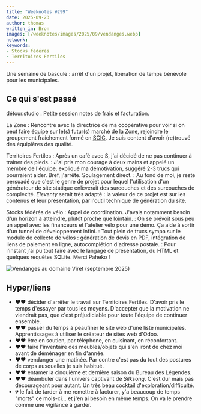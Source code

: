 ```yaml
---
title: "Weeknotes #299"
date: 2025-09-23
author: thomas
written_in: Bron
images: [/weeknotes/images/2025/09/vendanges.webp]
network:
keywords:
- Stocks fédérés
- Territoires Fertiles
---
```


Une semaine de bascule : arrêt d'un projet, libération de temps bénévole pour les municipales.

<!--more-->

## Ce qui s'est passé

détour.studio
: Petite session notes de frais et facturation.

La Zone
: Rencontre avec la directrice de ma coopérative pour voir si on peut faire équipe sur le(s) futur(s) marché de la Zone, rejoindre le groupement fraichement formé en <abbr title="Société Coopérative d'Intérêt Collectif">SCIC</abbr>. Je suis content d'avoir (re)trouvé des équipières des qualité.

Territoires Fertiles
: Après un café avec S, j'ai décidé de ne pas continuer à trainer des pieds.
: J'ai pris mon courage à deux mains et appelé un membre de l'équipe, expliqué ma démotivation, suggéré 2-3 trucs qui pourraient aider. Bref, j'arrête. Soulagement direct.
: Au fond de moi, je reste persuadé que c'est le genre de projet pour lequel l'utilisation d'un générateur de site statique enlèverait des surcouches et des surcouches de complexité. <i lang="en">Eleventy</i> serait très adapté : la valeur de ce projet est sur les contenus et leur présentation, par l'outil technique de génération du site.

Stocks fédérés de vélo
: Appel de coordination. J'avais notamment besoin d'un horizon à atteindre, plutôt proche que lointain.
: On se prévoit sous peu un appel avec les financeurs et l'atelier vélo pour une démo. Ça aide à sortir d'un tunnel de développement infini.
: Tout plein de trucs sympa sur le module de collecte de vélos : génération de devis en PDF, intégration de liens de paiement en ligne, autocomplétion d'adresse postale.
: Pour l'instant j'ai pu tout faire avec le langage de présentation, du HTML et quelques requêtes SQLite. Merci Paheko !

![](/weeknotes/images/2025/09/vendanges.webp "Vendanges au domaine Viret (septembre 2025)")


## Hyper/liens

- <span aria-label="J'ai beaucoup aimé">❤️❤️</span> décider d'arrêter le travail sur Territoires Fertiles. D'avoir pris le temps d'essayer par tous les moyens. D'accepter que la motivation ne viendrait pas, que c'est préjudiciable pour toute l'équipe de continuer ensemble.
- <span aria-label="J'ai beaucoup aimé">❤️❤️</span> passer du temps à peaufiner le site web d'une liste municipales. Apprentissages à utiliser le créateur de sites web d'Odoo.
- <span aria-label="J'ai beaucoup aimé">❤️❤️</span> être en soutien, par téléphone, en cuisinant, en réconfortant.
- <span aria-label="J'ai beaucoup aimé">❤️❤️</span> faire l'inventaire des meubles/objets qui s'en iront de chez moi avant de déménager en fin d'année.
- <span aria-label="J'ai beaucoup aimé">❤️❤️</span> vendanger une matinée. Par contre c'est pas du tout des postures de corps auxquelles je suis habitué.
- <span aria-label="J'ai beaucoup aimé">❤️❤️</span> entamer la cinquième et dernière saison du Bureau des Légendes.
- <span aria-label="J'ai beaucoup aimé">❤️❤️</span> déambuler dans l'univers captivant de <i lang=en>Silksong</i>. C'est dur mais pas décourageant pour autant. Un très beau cocktail d'exploration/difficulté.
- <span aria-label="J'ai eu de la peine avec">💔</span> le fait de tarder à me remettre à facturer, y'a beaucoup de temps "morts" ce mois-ci… et j'en ai besoin en même temps. On va le prendre comme une vigilance à garder.
